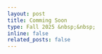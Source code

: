 ```yaml
---
layout: post
title: Comming Soon
type: Fall 2025 &nbsp;&nbsp;
inline: false
related_posts: false
---
```

